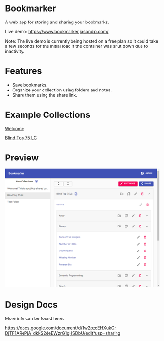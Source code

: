 # Bookmarker

A web app for storing and sharing your bookmarks.

Live demo: https://www.bookmarker.jasondip.com/

Note: The live demo is currently being hosted on a free plan so it could take a few seconds for the initial load if the container was shut down due to inactivity.

# Features

-   Save bookmarks.
-   Organize your collection using folders and notes.
-   Share them using the share link.

# Example Collections

[Welcome](https://www.bookmarker.jasondip.com/share/5ee042cdabff530017a58844)

[Blind Top 75 LC](https://www.bookmarker.jasondip.com/share/5ee08f0058149d00174ef1dc)

# Preview

<img src="preview.png"/>

# Design Docs

More info can be found here:

https://docs.google.com/document/d/1w2pzcEHXukG-DjTF1ARePjA_dkkS2deEWzrG1gHSDbU/edit?usp=sharing
